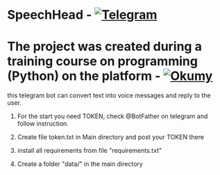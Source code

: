 # SpeechHead - [![Telegram](https://img.shields.io/badge/Telegram-092949?style=for-the-badge&logo=Telegram)](https://t.me/speechHeadBot)

# The project was created during a training course on programming (Python) on the platform  - [![Okumy](https://img.shields.io/badge/Okumy-092949?style=for-the-badge&logo=python)](https://www.okumy.com/) 

this telegram bot can convert text into voice messages and reply to the user.


1. For the start you need TOKEN, check @BotFather on telegram and follow instruction.

2. Create file token.txt in Main directory and post your TOKEN there

3. install all requirements from file "requirements.txt"

4. Create a folder "data/" in the main directory
